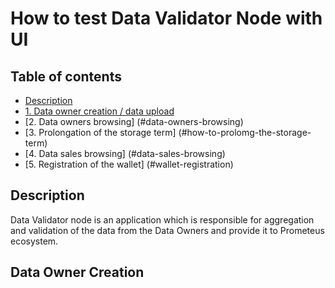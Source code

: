 # How to test Data Validator Node with UI

## Table of contents

- [Description](#description)
- [1. Data owner creation / data upload](#data-owner-creation)
- [2. Data owners browsing] (#data-owners-browsing)
- [3. Prolongation of the storage term] (#how-to-prolomg-the-storage-term)
- [4. Data sales browsing] (#data-sales-browsing)
- [5. Registration of the wallet] (#wallet-registration)


## Description

Data Validator node is an application which is responsible for aggregation and validation of the data from the Data Owners and provide 
it to Prometeus ecosystem.

## Data Owner Creation

